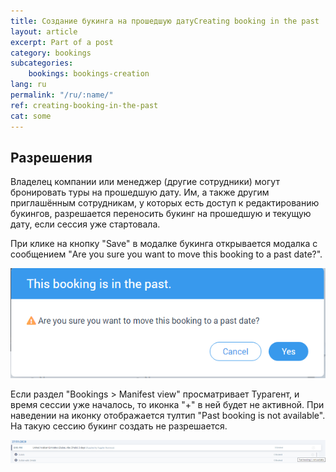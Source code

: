 ```yaml
---
title: Создание букинга на прошедшую датуCreating booking in the past
layout: article
excerpt: Part of a post
category: bookings
subcategories:
    bookings: bookings-creation
lang: ru
permalink: "/ru/:name/"
ref: creating-booking-in-the-past
cat: some
---
```


## **Разрешения**

Владелец компании или менеджер (другие сотрудники) могут бронировать туры на прошедшую дату. Им, а также другим приглашённым сотрудникам, у которых есть доступ к редактированию букингов, разрешается переносить букинг на прошедшую и текущую дату, если сессия уже стартовала. 

При клике на кнопку "Save" в модалке букинга открывается модалка с сообщением "Are you sure you want to move this booking to a past date?".

![Creating_booking_in_the_past1](/assets/images/creating_booking_in_the_past1.png)

Если раздел "Bookings > Manifest view" просматривает Турагент, и время сессии уже началось, то иконка "+" в ней будет не активной. При наведении на иконку отображается тултип "Past booking is not available". На такую сессию букинг создать не разрешается.

![Creating_booking_in_the_past2](/assets/images/creating_booking_in_the_past2.png)
